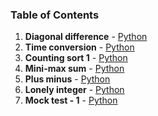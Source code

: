 ### Table of Contents
1. __Diagonal difference__ - [Python](Diagonal%20Difference.py)
1. __Time conversion__ - [Python](Time%20Conversion.py)
1. __Counting sort 1__ - [Python](Counting%20Sort%201.py)
1. __Mini-max sum__ - [Python](Mini-Max%20Sum.py)
1. __Plus minus__ - [Python](Plus%20Minus.py)
1. __Lonely integer__ - [Python](Lonely%20Integer.py)
1. __Mock test - 1__ - [Python](Mock%20Test%20-%201.py)
